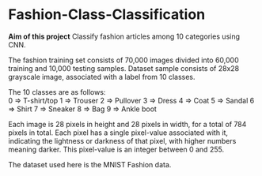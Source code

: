 # Fashion-Class-Classification

**Aim of this project** Classify fashion articles among 10 categories using CNN.

The fashion training set consists of 70,000 images divided into 60,000 training and 10,000 testing samples. Dataset sample consists of 28x28 grayscale image, associated with a label from 10 classes. 

The 10 classes are as follows:  
0 => T-shirt/top
1 => Trouser
2 => Pullover
3 => Dress
4 => Coat
5 => Sandal
6 => Shirt
7 => Sneaker
8 => Bag
9 => Ankle boot

Each image is 28 pixels in height and 28 pixels in width, for a total of 784 pixels in total. Each pixel has a single pixel-value associated with it, indicating the lightness or darkness of that pixel, with higher numbers meaning darker. This pixel-value is an integer between 0 and 255. 

The dataset used here is the MNIST Fashion data.

